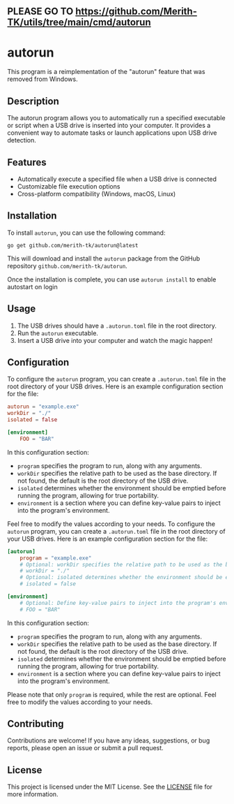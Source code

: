 ## PLEASE GO TO https://github.com/Merith-TK/utils/tree/main/cmd/autorun

# autorun

This program is a reimplementation of the "autorun" feature that was removed from Windows.

## Description
The autorun program allows you to automatically run a specified executable or script when a USB drive is inserted into your computer. It provides a convenient way to automate tasks or launch applications upon USB drive detection.

## Features
- Automatically execute a specified file when a USB drive is connected
- Customizable file execution options
- Cross-platform compatibility (Windows, macOS, Linux)

## Installation
To install `autorun`, you can use the following command:

```shell
go get github.com/merith-tk/autorun@latest
```

This will download and install the `autorun` package from the GitHub repository `github.com/merith-tk/autorun`.

Once the installation is complete, you can use `autorun install` to enable autostart on login

## Usage
1. The USB drives should have a `.autorun.toml` file in the root directory.
2. Run the `autorun` executable.
3. Insert a USB drive into your computer and watch the magic happen!


## Configuration

To configure the `autorun` program, you can create a `.autorun.toml` file in the root directory of your USB drives. Here is an example configuration section for the file:

```toml
autorun = "example.exe"
workDir = "./"
isolated = false

[environment]
    FOO = "BAR"
```

In this configuration section:
- `program` specifies the program to run, along with any arguments.
- `workDir` specifies the relative path to be used as the base directory. If not found, the default is the root directory of the USB drive.
- `isolated` determines whether the environment should be emptied before running the program, allowing for true portability.
- `environment` is a section where you can define key-value pairs to inject into the program's environment.

Feel free to modify the values according to your needs.
To configure the `autorun` program, you can create a `.autorun.toml` file in the root directory of your USB drives. Here is an example configuration section for the file:

```toml
[autorun]
    program = "example.exe"
    # Optional: workDir specifies the relative path to be used as the base directory. If not found, the default is the root directory of the USB drive.
    # workDir = "./"
    # Optional: isolated determines whether the environment should be emptied before running the program, allowing for true portability.
    # isolated = false

[environment]
    # Optional: Define key-value pairs to inject into the program's environment.
    # FOO = "BAR"
```

In this configuration section:
- `program` specifies the program to run, along with any arguments.
- `workDir` specifies the relative path to be used as the base directory. If not found, the default is the root directory of the USB drive.
- `isolated` determines whether the environment should be emptied before running the program, allowing for true portability.
- `environment` is a section where you can define key-value pairs to inject into the program's environment.

Please note that only `program` is required, while the rest are optional. Feel free to modify the values according to your needs.


## Contributing
Contributions are welcome! If you have any ideas, suggestions, or bug reports, please open an issue or submit a pull request.

## License
This project is licensed under the MIT License. See the [LICENSE](LICENSE) file for more information.

